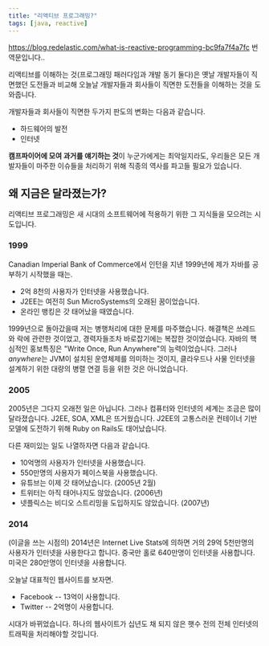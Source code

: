 ```yaml
---
title: "리액티브 프로그래밍?"
tags: [java, reactive]
---
```


https://blog.redelastic.com/what-is-reactive-programming-bc9fa7f4a7fc 번역문입니다..


리액티브를 이해하는 것(프로그래밍 패러다임과 개발 동기 둘다)은 옛날 개발자들이 직면했던 도전들과 비교해 오늘날 개발자들과 회사들이 직면한 도전들을 이해하는 것을 도와줍니다.

개발자들과 회사들이 직면한 두가지 판도의 변화는 다음과 같습니다.

* 하드웨어의 발전
* 인터넷

**캠프파이어에 모여 과거를 얘기하는 것**이 누군가에게는 최악일지라도, 우리들은 모든 개발자들이 마주한 이슈들을 처리하기 위해 직종의 역사를 파고들 필요가 있습니다.

## 왜 지금은 달라졌는가?
리액티브 프로그래밍은 새 시대의 소프트웨어에 적용하기 위한 그 지식들을 모으려는 시도입니다.

### 1999
Canadian Imperial Bank of Commerce에서 인턴을 지낸 1999년에 제가 자바를 공부하기 시작했을 때는.

* 2억 8천의 사용자가 인터넷을 사용했습니다.
* J2EE는 여전히 Sun MicroSystems의 오래된 꿈이었습니다.
* 온라인 뱅킹은 갓 태어났을 때였습니다.

1999년으로 돌아갔을때 저는 병행처리에 대한 문제를 마주했습니다. 해결책은 쓰레드와 락에 관련한 것이었고, 경력자들조차 바로잡기에는 복잡한 것이었습니다. 자바의 핵심적인 홍보특징은 "Write Once, Run Anywhere"의 능력이었습니다. 그러나 *anywhere*는 JVM이 설치된 운영체제를 의미하는 것이지, 클라우드나 사물 인터넷을 설계하기 위한 대량의 병렬 연결 등을 위한 것은 아니었습니다.

### 2005
2005년은 그다지 오래전 일은 아닙니다. 그러나 컴퓨터와 인터넷의 세계는 조금은 많이 달라졌습니다. J2EE, SOA, XML은 뜨거웠습니다. J2EE의 고통스러운 컨테이너 기반 모델에 도전하기 위해 Ruby on Rails도 태어났습니다. 

다른 재미있는 일도 나열하자면 다음과 같습니다.

* 10억명의 사용자가 인터넷을 사용했습니다.
* 550만명의 사용자가 페이스북을 사용했습니다.
* 유튜브는 이제 갓 태어났습니다. (2005년 2월)
* 트위터는 아직 태어나지도 않았습니다. (2006년)
* 넷플릭스는 비디오 스트리밍을 도입하지도 않았습니다. (2007년)

### 2014
(이글을 쓰는 시점의) 2014년은 Internet Live Stats에 의하면 거의 29억 5천만명의 사용자가 인터넷을 사용한다고 합니다. 중국만 홀로 640만명이 인터넷을 사용합니다. 미국은 280만명이 인터넷을 사용합니다.

오늘날 대표적인 웹사이트를 보자면.
* Facebook -- 13억이 사용합니다.
* Twitter -- 2억명이 사용합니다.

시대가 바뀌었습니다. 하나의 웹사이트가 십년도 채 되지 않은 햇수 전의 전체 인터넷의 트래픽을 처리해야할 것입니다.


